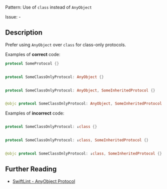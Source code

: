 Pattern: Use of `class` instead of `AnyObject`

Issue: -

## Description

Prefer using `AnyObject` over `class` for class-only protocols.

Examples of **correct** code:
```swift
protocol SomeProtocol {}


protocol SomeClassOnlyProtocol: AnyObject {}


protocol SomeClassOnlyProtocol: AnyObject, SomeInheritedProtocol {}


@objc protocol SomeClassOnlyProtocol: AnyObject, SomeInheritedProtocol {}

```
Examples of **incorrect** code:
```swift

protocol SomeClassOnlyProtocol: ↓class {}


protocol SomeClassOnlyProtocol: ↓class, SomeInheritedProtocol {}


@objc protocol SomeClassOnlyProtocol: ↓class, SomeInheritedProtocol {}

```

## Further Reading

* [SwiftLint - AnyObject Protocol](https://github.com/realm/SwiftLint/blob/master/Rules.md#anyobject-protocol)